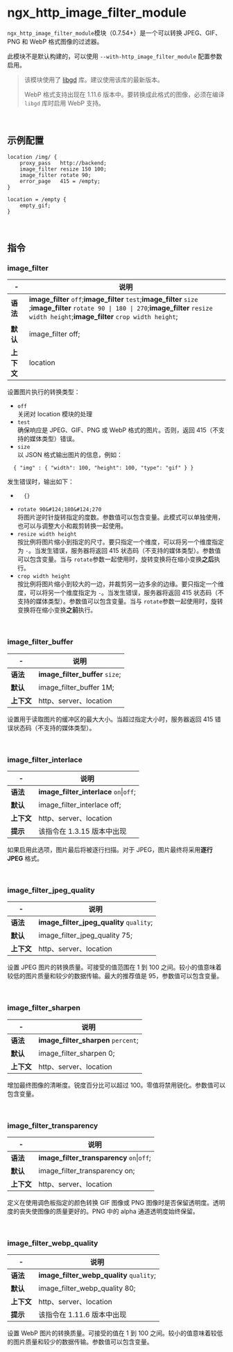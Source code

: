 # ngx_http_image_filter_module

​`ngx_http_image_filter_module`​ 模块（0.7.54+）是一个可以转换 JPEG、GIF、PNG 和 WebP 格式图像的过滤器。

此模块不是默认构建的，可以使用 `--with-http_image_filter_module`​ 配置参数启用。

> 该模块使用了 [libgd](http://libgd.org/) 库。建议使用该库的最新版本。
>
> WebP 格式支持出现在 1.11.6 版本中。要转换成此格式的图像，必须在编译 `libgd`​ 库时启用 WebP 支持。

‍

## 示例配置

```
location /img/ {
    proxy_pass   http://backend;
    image_filter resize 150 100;
    image_filter rotate 90;
    error_page   415 = /empty;
}

location = /empty {
    empty_gif;
}
```

‍

## 指令

### image\_filter

|-|说明|
| ---| --------------------------|
|**语法**|**image_filter** `off`​;**image_filter** `test`​;**image_filter** `size`​;**image_filter** `rotate 90 \| 180 \| 270`​;**image_filter** `resize width height`​;**image_filter** `crop width height`​;|
|**默认**|image\_filter off;|
|**上下文**|location|

设置图片执行的转换类型：

- ​`off`​  
  关闭对 location 模块的处理
- ​`test`​  
  确保响应是 JPEG、GIF、PNG 或 WebP 格式的图片。否则，返回 415（不支持的媒体类型）错误。
- ​`size`​  
  以 JSON 格式输出图片的信息，例如：

```
  { "img" : { "width": 100, "height": 100, "type": "gif" } }
```

发生错误时，输出如下：

- ```
    {}
  ```
- ​`rotate 90&#124;180&#124;270`​  
  将图片逆时针旋转指定的度数。参数值可以包含变量。此模式可以单独使用，也可以与调整大小和裁剪转换一起使用。
- ​`resize width height`​  
  按比例将图片缩小到指定的尺寸。要只指定一个维度，可以将另一个维度指定为 `-`​。当发生错误，服务器将返回 415 状态码（不支持的媒体类型）。参数值可以包含变量。当与 `rotate`​ 参数一起使用时，旋转变换将在缩小变换**之后**执行。
- ​`crop width height`​  
  按比例将图片缩小到较大的一边，并裁剪另一边多余的边缘。要只指定一个维度，可以将另一个维度指定为 `-`​。当发生错误，服务器将返回 415 状态码（不支持的媒体类型）。参数值可以包含变量。当与 `rotate`​ 参数一起使用时，旋转变换将在缩小变换**之前**执行。

‍

### image\_filter\_buffer

|-|说明|
| ---| ---------------------------------|
|**语法**|**image_filter_buffer** `size`​;|
|**默认**|image\_filter\_buffer 1M;|
|**上下文**|http、server、location|

设置用于读取图片的缓冲区的最大大小。当超过指定大小时，服务器返回 415 错误状态码（不支持的媒体类型）。

‍

### image\_filter\_interlace

|-|说明|
| ---| -------------------------------------|
|**语法**|**image_filter_interlace** `on`​\|`off`​;|
|**默认**|image\_filter\_interlace off;|
|**上下文**|http、server、location|
|**提示**|该指令在 1.3.15 版本中出现|

如果启用此选项，图片最后将被逐行扫描。对于 JPEG，图片最终将采用**逐行 JPEG** 格式。

‍

### image\_filter\_jpeg\_quality

|-|说明|
| ---| -------------------------------------------|
|**语法**|**image_filter_jpeg_quality** `quality`​;|
|**默认**|image\_filter\_jpeg\_quality 75;|
|**上下文**|http、server、location|

设置 JPEG 图片的转换质量。可接受的值范围在 1 到 100 之间。较小的值意味着较低的图片质量和较少的数据传输。最大的推荐值是 95，参数值可以包含变量。

‍

### image\_filter\_sharpen

|-|说明|
| ---| ---------------------------------|
|**语法**|**image_filter_sharpen** `percent`​;|
|**默认**|image\_filter\_sharpen 0;|
|**上下文**|http、server、location|

增加最终图像的清晰度。锐度百分比可以超过 100。零值将禁用锐化。参数值可以包含变量。

‍

### image\_filter\_transparency

|-|说明|
| ---| ---------------------------------------|
|**语法**|**image_filter_transparency** `on`​\|`off`​;|
|**默认**|image\_filter\_transparency on;|
|**上下文**|http、server、location|

定义在使用调色板指定的颜色转换 GIF 图像或 PNG 图像时是否保留透明度。透明度的丧失使图像的质量更好的。PNG 中的 alpha 通道透明度始终保留。

‍

### image\_filter\_webp\_quality

|-|说明|
| ---| -------------------------------------------|
|**语法**|**image_filter_webp_quality** `quality`​;|
|**默认**|image\_filter\_webp\_quality 80;|
|**上下文**|http、server、location|
|**提示**|该指令在 1.11.6 版本中出现|

设置 WebP 图片的转换质量。可接受的值在 1 到 100 之间。较小的值意味着较低的图片质量和较少的数据传输。参数值可以包含变量。
